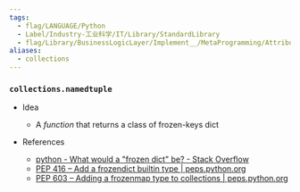 ```yaml
---
tags:
  - flag/LANGUAGE/Python
  - Label/Industry-工业科学/IT/Library/StandardLibrary
  - flag/Library/BusinessLogicLayer/Implement__/MetaProgramming/Attribute/MonkeyPatching
aliases:
  - collections
---
```


### `collections.namedtuple`

- Idea
    - A *function* that returns a class of frozen-keys dict

- References
    - [python - What would a "frozen dict" be? - Stack Overflow](https://stackoverflow.com/questions/2703599/what-would-a-frozen-dict-be)
    - [PEP 416 – Add a frozendict builtin type | peps.python.org](https://peps.python.org/pep-0416/)
    - [PEP 603 – Adding a frozenmap type to collections | peps.python.org](https://peps.python.org/pep-0603/)
